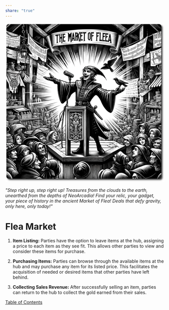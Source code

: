 ```yaml
---  
share: "true"  
---  
```

  
  
![flea-market](./flea-market.png)  
  
*"Step right up, step right up! Treasures from the clouds to the earth, unearthed from the depths of NeoArcadia! Find your relic, your gadget, your piece of history in the ancient Market of Flea! Deals that defy gravity, only here, only today!"*  
  
# Flea Market  
  
1. **Item Listing:** Parties have the option to leave items at the hub, assigning a price to each item as they see fit. This allows other parties to view and consider these items for purchase.  
  
2. **Purchasing Items:** Parties can browse through the available items at the hub and may purchase any item for its listed price. This facilitates the acquisition of needed or desired items that other parties have left behind.  
  
3. **Collecting Sales Revenue:** After successfully selling an item, parties can return to the hub to collect the gold earned from their sales.  
  
[Table of Contents](./Table%20of%20Contents.html)